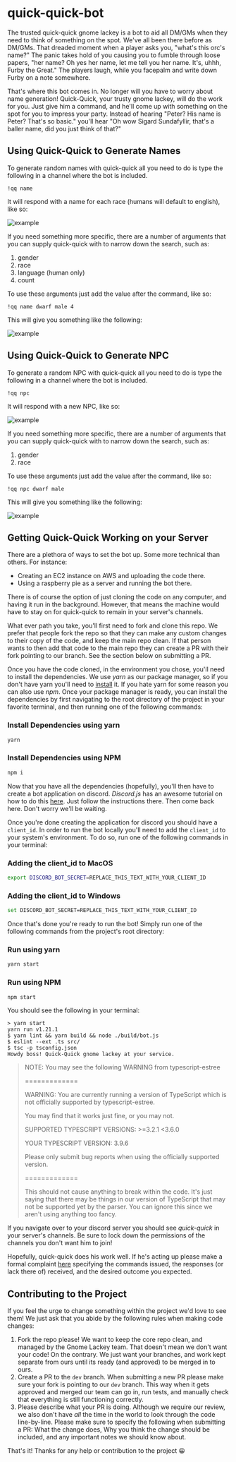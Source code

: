 # quick-quick-bot

The trusted quick-quick gnome lackey is a bot to aid all DM/GMs when they need to think of something on the spot. We've all been there before as DM/GMs. That dreaded moment when a player asks you, "what's this orc's name?" The panic takes hold of you causing you to fumble through loose papers, "her name? Oh yes her name, let me tell you her name. It's, uhhh, Furby the Great." The players laugh, while you facepalm and write down Furby on a note somewhere.

That's where this bot comes in. No longer will you have to worry about name generation! Quick-Quick, your trusty gnome lackey, will do the work for you. Just give him a command, and he'll come up with something on the spot for you to impress your party. Instead of hearing "Peter? His name is Peter? That's so basic." you'll hear "Oh wow Sigard Sundafyllir, that's a baller name, did you just think of that?"

## Using Quick-Quick to Generate Names

To generate random names with quick-quick all you need to do is type the following in a channel where the bot is included.

```text
!qq name
```

It will respond with a name for each race (humans will default to english), like so:

![example](./images/name_command_example.png)

If you need something more specific, there are a number of arguments that you can supply quick-quick with to narrow down the search, such as:

1. gender
2. race
3. language (human only)
4. count

To use these arguments just add the value after the command, like so:

```text
!qq name dwarf male 4
```

This will give you something like the following:

![example](./images/name_specific_command_example.png)

## Using Quick-Quick to Generate NPC

To generate a random NPC with quick-quick all you need to do is type the following in a channel where the bot is included.

```text
!qq npc
```

It will respond with a new NPC, like so:

![example](./images/npc_command_example.png)

If you need something more specific, there are a number of arguments that you can supply quick-quick with to narrow down the search, such as:

1. gender
2. race

To use these arguments just add the value after the command, like so:

```text
!qq npc dwarf male
```

This will give you something like the following:

![example](./images/npc_specific_command_example.png)

## Getting Quick-Quick Working on your Server

There are a plethora of ways to set the bot up. Some more technical than others. For instance:

- Creating an EC2 instance on AWS and uploading the code there.
- Using a raspberry pie as a server and running the bot there.

There is of course the option of just cloning the code on any computer, and having it run in the background. However, that means the machine would have to stay on for quick-quick to remain in your server's channels.

What ever path you take, you'll first need to fork and clone this repo. We prefer that people fork the repo so that they can make any custom changes to their copy of the code, and keep the main repo clean. If that person wants to then add that code to the main repo they can create a PR with their fork pointing to our branch. See the section below on submitting a PR.

Once you have the code cloned, in the environment you chose, you'll need to install the dependencies. We use _yarn_ as our package manager, so if you don't have yarn you'll need to [install](https://classic.yarnpkg.com/en/docs/install) it. If you hate yarn for some reason you can also use _npm_. Once your package manager is ready, you can install the dependencies by first navigating to the root directory of the project in your favorite terminal, and then running one of the following commands:

### Install Dependencies using yarn

```bash
yarn
```

### Install Dependencies using NPM

```bash
npm i
```

Now that you have all the dependencies (hopefully), you'll then have to create a bot application on discord. _Discord.js_ has an awesome tutorial on how to do this [here](https://discordjs.guide/preparations/setting-up-a-bot-application.html#creating-your-bot). Just follow the instructions there. Then come back here. Don't worry we'll be waiting.

Once you're done creating the application for discord you should have a `client_id`. In order to run the bot locally you'll need to add the `client_id` to your system's environment. To do so, run one of the following commands in your terminal:

### Adding the client_id to MacOS

```bash
export DISCORD_BOT_SECRET=REPLACE_THIS_TEXT_WITH_YOUR_CLIENT_ID
```

### Adding the client_id to Windows

```bash
set DISCORD_BOT_SECRET=REPLACE_THIS_TEXT_WITH_YOUR_CLIENT_ID
```

Once that's done you're ready to run the bot! Simply run one of the following commands from the project's root directory:

### Run using yarn

```bash
yarn start
```

### Run using NPM

```bash
npm start
```

You should see the following in your terminal:

```text
> yarn start
yarn run v1.21.1
$ yarn lint && yarn build && node ./build/bot.js
$ eslint --ext .ts src/
$ tsc -p tsconfig.json
Howdy boss! Quick-Quick gnome lackey at your service.
```

> NOTE: You may see the following WARNING from typescript-estree
>
> =============
>
> WARNING: You are currently running a version of TypeScript which is not officially supported by typescript-estree.
>
> You may find that it works just fine, or you may not.
>
> SUPPORTED TYPESCRIPT VERSIONS: >=3.2.1 <3.6.0
>
> YOUR TYPESCRIPT VERSION: 3.9.6
>
> Please only submit bug reports when using the officially supported version.
>
> =============
>
> This should not cause anything to break within the code. It's just saying that there may be things in our version of TypeScript that
> may not be supported yet by the parser. You can ignore this since we aren't using anything too fancy.

If you navigate over to your discord server you should see _quick-quick_ in your server's channels. Be sure to lock down the permissions of the channels you don't want him to join!

Hopefully, quick-quick does his work well. If he's acting up please make a formal complaint [here](https://github.com/Gnome-Lackey/quick-quick-bot/issues) specifying the commands issued, the responses (or lack there of) received, and the desired outcome you expected.

## Contributing to the Project

If you feel the urge to change something within the project we'd love to see them! We just ask that you abide by the following rules when making code changes:

1) Fork the repo please! We want to keep the core repo clean, and managed by the Gnome Lackey team. That doesn't mean we don't want your code! On the contrary. We just want your branches, and work kept separate from ours until its ready (and approved) to be merged in to ours.
2) Create a PR to the `dev` branch. When submitting a new PR please make sure your fork is pointing to our `dev` branch. This way when it gets approved and merged our team can go in, run tests, and manually check that everything is still functioning correctly.
3) Please describe what your PR is doing. Although we require our review, we also don't have _all_ the time in the world to look through the code line-by-line. Please make sure to specify the following when submitting a PR: What the change does, Why you think the change should be included, and any important notes we should know about.

That's it! Thanks for any help or contribution to the project 😀

